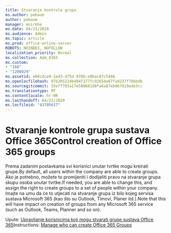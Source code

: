 ```yaml
---
title: Stvaranje kontrole grupa
ms.author: pebaum
author: pebaum
manager: mnirkhe
ms.date: 04/21/2020
ms.audience: Admin
ms.topic: article
ms.prod: office-online-server
ROBOTS: NOINDEX, NOFOLLOW
localization_priority: Normal
ms.collection: Adm_O365
ms.custom:
- "168"
- "1200029"
ms.assetid: e06cdce9-1e43-475d-970b-e0bac0fc5446
ms.openlocfilehash: 07b205224b494f377fc92654a67fa9237f78bbdb
ms.sourcegitcommit: 55eff703a17e500681d8fa6a87eb067019ade3cc
ms.translationtype: MT
ms.contentlocale: hr-HR
ms.lasthandoff: 04/22/2020
ms.locfileid: "43705617"
---
```

# <a name="control-creation-of-office-365-groups"></a><span data-ttu-id="c87bc-102">Stvaranje kontrole grupa sustava Office 365</span><span class="sxs-lookup"><span data-stu-id="c87bc-102">Control creation of Office 365 groups</span></span>

<span data-ttu-id="c87bc-103">Prema zadanim postavkama svi korisnici unutar tvrtke mogu kreirati grupe.</span><span class="sxs-lookup"><span data-stu-id="c87bc-103">By default, all users within the company are able to create groups.</span></span> <span data-ttu-id="c87bc-104">Ako je potrebno, možete to promijeniti i dodijeliti pravo na stvaranje grupa skupu osoba unutar tvrtke.</span><span class="sxs-lookup"><span data-stu-id="c87bc-104">If needed, you are able to change this, and assign the right to create groups to a set of people within your company.</span></span> <span data-ttu-id="c87bc-105">Imajte na umu da će to utjecati na stvaranje grupa iz bilo kojeg servisa sustava Microsoft 365 (kao što su Outlook, Timovi, Planer itd.).</span><span class="sxs-lookup"><span data-stu-id="c87bc-105">Note that this will have impact on creation of groups from any Microsoft 365 service (such as Outlook, Teams, Planner and so on).</span></span>
  
<span data-ttu-id="c87bc-106">Upute: [Upravljanje korisnicima koji mogu stvarati grupe sustava Office 365](https://docs.microsoft.com/office365/admin/create-groups/manage-creation-of-groups)</span><span class="sxs-lookup"><span data-stu-id="c87bc-106">Instructions: [Manage who can create Office 365 Groups](https://docs.microsoft.com/office365/admin/create-groups/manage-creation-of-groups)</span></span>
